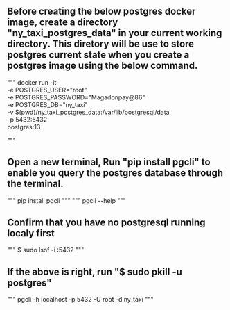 ## Before creating the below postgres docker image, create a directory "ny_taxi_postgres_data" in your current working directory. This diretory will be use to store postgres current state when you create a postgres image using the below command.

"""
docker run -it \
 -e POSTGRES_USER="root" \
 -e POSTGRES_PASSWORD="Magadonpay@86" \
 -e POSTGRES_DB="ny_taxi" \
 -v $(pwd)/ny_taxi_postgres_data:/var/lib/postgresql/data \
 -p 5432:5432 \
 postgres:13

"""

## Open a new terminal, Run "pip install pgcli" to enable you query the postgres database through the terminal.

"""
pip install pgcli
"""
"""
pgcli --help
"""

## Confirm that you have no postgresql running localy first

"""
$ sudo lsof -i :5432
"""

## If the above is right, run "$ sudo pkill -u postgres"

"""
pgcli -h localhost -p 5432 -U root -d ny_taxi
"""
